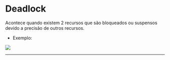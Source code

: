 # Deadlock 

Acontece quando existem 2 recursos que são bloqueados ou suspensos devido a precisão de outros recursos.


- Exemplo:

<img src="https://github.com/JoaoIto/Sistemas-De-Informacao/blob/main/4Per%C3%ADodo/Sistemas%20Operacionais/deadlock/SmartSelect_20240506_084548_Samsung%20Notes.jpg"/>

---
